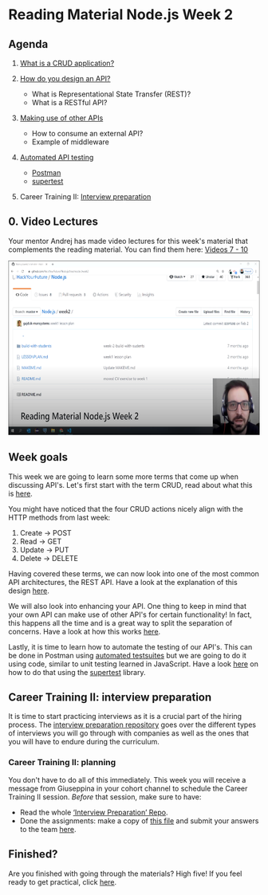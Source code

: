 # Reading Material Node.js Week 2

## Agenda

1. [What is a CRUD application?](https://study.hackyourfuture.net/#/definitions/crud)
2. [How do you design an API?](https://study.hackyourfuture.net/#/the-internet/designing-apis.md)
   - What is Representational State Transfer (REST)?
   - What is a RESTful API?

3. [Making use of other APIs](https://study.hackyourfuture.net/#/node-js/consuming-apis.md)
   - How to consume an external API?
   - Example of middleware
4. [Automated API testing](https://study.hackyourfuture.net/#/testing/api-testing.md)
   - [Postman](https://www.postman.com/automated-testing/)
   - [supertest](https://www.npmjs.com/package/supertest)
5. Career Training II: [Interview preparation](https://github.com/HackYourFuture/interviewpreparation)


## 0. Video Lectures

Your mentor Andrej has made video lectures for this week's material that complements the reading material. You can find them here: [Videos 7 - 10](https://www.youtube.com/playlist?list=PLVYDhqbgYpYXpc_l_Vlj8yz3LjgkkWXnn)

<a href="https://www.youtube.com/playlist?list=PLVYDhqbgYpYXpc_l_Vlj8yz3LjgkkWXnn" target="_blank"><img src="../assets/andrej.png" width="600" height="350" alt="HYF Video" /></a>

## Week goals

This week we are going to learn some more terms that come up when discussing API's. Let's first start with the term CRUD, read about what this is [here](https://study.hackyourfuture.net/#/definitions/crud).

You might have noticed that the four CRUD actions nicely align with the HTTP methods from last week:

1. Create -> POST
2. Read -> GET
3. Update -> PUT
4. Delete -> DELETE

Having covered these terms, we can now look into one of the most common API architectures, the REST API. Have a look at the explanation of this design [here](https://study.hackyourfuture.net/#/the-internet/designing-apis.md).

We will also look into enhancing your API. One thing to keep in mind that your own API can make use of other API's for certain functionality! In fact, this happens all the time and is a great way to split the separation of concerns. Have a look at how this works [here](https://study.hackyourfuture.net/#/node-js/consuming-apis.md).

Lastly, it is time to learn how to automate the testing of our API's. This can be done in Postman using [automated testsuites](https://www.postman.com/use-cases/api-testing-automation/) but we are going to do it using code, similar to unit testing learned in JavaScript. Have a look [here](https://study.hackyourfuture.net/#/testing/api-testing.md) on how to do that using the [supertest](https://www.npmjs.com/package/supertest) library.

## Career Training II: interview preparation

It is time to start practicing interviews as it is a crucial part of the hiring process. The [interview preparation repository](https://github.com/HackYourFuture/interviewpreparation) goes over the different types of interviews you will go through with companies as well as the ones that you will have to endure during the curriculum.

### Career Training II: planning

You don't have to do all of this immediately. This week you will receive a message from Giuseppina in your cohort channel to schedule the Career Training II session. _Before_ that session, make sure to have:

- Read the whole [‘Interview Preparation’ Repo](https://github.com/HackYourFuture/interviewpreparation).
- Done the assignments: make a copy of [this file](https://docs.google.com/document/u/2/d/114rTGS4eG6tpkrMAyVIdvgTrnpmkRL6ax_smkw1B0HI/copy) and submit your answers to the team [here](https://hackyourfuture.typeform.com/to/s6zYAugm).

## Finished?

Are you finished with going through the materials? High five! If you feel ready to get practical, click [here](./MAKEME.md).
